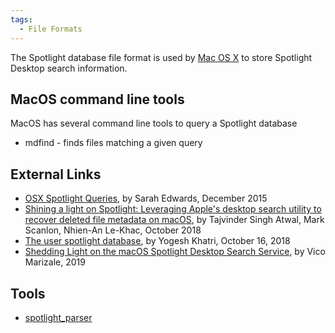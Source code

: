 ```yaml
---
tags:
  - File Formats
---
```

The Spotlight database file format is used by [Mac OS X](mac_os_x.md) to store
Spotlight Desktop search information.

## MacOS command line tools

MacOS has several command line tools to query a Spotlight database

* mdfind - finds files matching a given query

## External Links

* [OSX Spotlight Queries](https://github.com/mac4n6/Presentations/blob/master/OSX%20Spotlight%20Queries/OSX_Spotlight_Queries.pdf),
  by Sarah Edwards, December 2015
* [Shining a light on Spotlight: Leveraging Apple's desktop search utility to recover deleted file metadata on macOS](https://arxiv.org/pdf/1903.07053.pdf),
  by Tajvinder Singh Atwal, Mark Scanlon, Nhien-An Le-Khac, October 2018
* [The user spotlight database](https://www.swiftforensics.com/2018/10/the-user-spotlight-database.html),
  by Yogesh Khatri, October 16, 2018
* [Shedding Light on the macOS Spotlight Desktop Search Service](https://www.sans.org/cyber-security-summit/archives/file/summit-archive-1564171500.pdf),
  by Vico Marizale, 2019

## Tools

* [spotlight_parser](https://github.com/ydkhatri/spotlight_parser)
